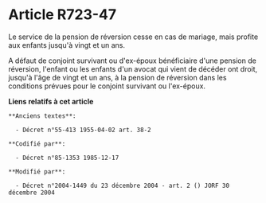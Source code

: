 # Article R723-47

Le service de la pension de réversion cesse en cas de mariage, mais profite aux enfants jusqu'à vingt et un ans.

A défaut de conjoint survivant ou d'ex-époux bénéficiaire d'une pension de réversion, l'enfant ou les enfants d'un avocat qui
vient de décéder ont droit, jusqu'à l'âge de vingt et un ans, à la pension de réversion dans les conditions prévues pour le
conjoint survivant ou l'ex-époux.

**Liens relatifs à cet article**

	**Anciens textes**:

	  - Décret n°55-413 1955-04-02 art. 38-2

	**Codifié par**:

	  - Décret n°85-1353 1985-12-17

	**Modifié par**:

	  - Décret n°2004-1449 du 23 décembre 2004 - art. 2 () JORF 30 décembre 2004
